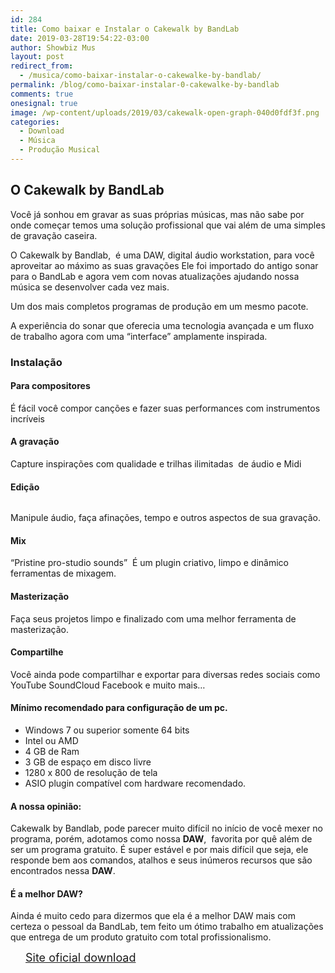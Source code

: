 ```yaml
---
id: 284
title: Como baixar e Instalar o Cakewalk by BandLab
date: 2019-03-28T19:54:22-03:00
author: Showbiz Mus
layout: post
redirect_from: 
  - /musica/como-baixar-instalar-o-cakewalke-by-bandlab/
permalink: /blog/como-baixar-instalar-0-cakewalke-by-bandlab
comments: true
onesignal: true
image: /wp-content/uploads/2019/03/cakewalk-open-graph-040d0fdf3f.png
categories:
  - Download
  - Música
  - Produção Musical
---
```

## O Cakewalk by BandLab

Você já sonhou em gravar as suas próprias músicas, mas não sabe por onde começar temos uma solução profissional que vai além de uma simples de gravação caseira.  


O Cakewalk by Bandlab, &nbsp;é uma DAW, digital áudio workstation, para você aproveitar ao máximo as suas gravações Ele foi importado do antigo sonar para o BandLab e agora vem com novas atualizações ajudando nossa música se desenvolver cada vez mais.

Um dos mais completos programas de produção em um mesmo pacote.  


A experiência do sonar que oferecia uma tecnologia avançada e um fluxo de trabalho agora com uma “interface” amplamente inspirada.

### Instalação<figure class="wp-block-embed-youtube wp-block-embed is-type-video is-provider-youtube wp-embed-aspect-16-9 wp-has-aspect-ratio">

<div class="wp-block-embed__wrapper">
  <div class="ast-oembed-container">
  </div>
</div></figure> 

#### Para compositores  


É fácil você compor canções e fazer suas performances com instrumentos incríveis  


#### A gravação  


Capture inspirações com qualidade e trilhas ilimitadas &nbsp;de áudio e Midi  


#### Edição  
<figure class="wp-block-image">

<img src="https://www.showbiz.mus.br/wp-content/uploads/2019/03/SONAR_hero-988x416.jpg" alt="" class="wp-image-367" srcset="https://www.showbiz.mus.br/wp-content/uploads/2019/03/SONAR_hero-988x416.jpg 988w, https://www.showbiz.mus.br/wp-content/uploads/2019/03/SONAR_hero-988x416-300x126.jpg 300w, https://www.showbiz.mus.br/wp-content/uploads/2019/03/SONAR_hero-988x416-768x323.jpg 768w" sizes="(max-width: 988px) 100vw, 988px" /> </figure> 

Manipule áudio, faça afinações, tempo e outros aspectos de sua gravação.  


#### Mix  


&#8220;Pristine pro-studio sounds&#8221; &nbsp;É um plugin criativo, limpo e dinâmico ferramentas de mixagem.  


#### Masterização  


Faça seus projetos limpo e finalizado com uma melhor ferramenta de masterização.  


#### Compartilhe  


Você ainda pode compartilhar e exportar para diversas redes sociais como YouTube SoundCloud Facebook e muito mais&#8230;

#### Mínimo recomendado para configuração de um pc.  


  * Windows 7 ou superior somente 64 bits 
  * Intel ou AMD 
  * 4 GB de Ram 
  * 3 GB de espaço em disco livre 
  * 1280 x 800 de resolução de tela
  * ASIO plugin compatível com hardware recomendado. 



#### A nossa opinião:  


Cakewalk by Bandlab, pode parecer muito difícil no início de você mexer no programa, porém, adotamos como nossa **DAW**, &nbsp;favorita por quê além de ser um programa gratuito. É super estável e por mais difícil que seja, ele responde bem aos comandos, atalhos e seus inúmeros recursos que são encontrados nessa **DAW**. 

#### É a melhor DAW?  


Ainda é muito cedo para dizermos que ela é a melhor DAW mais com certeza o pessoal da BandLab, tem feito um ótimo trabalho em atualizações que entrega de um produto gratuito com total profissionalismo.  


<div id="wp-block-themeisle-blocks-button-group-e02ba099" class="wp-block-themeisle-blocks-button-group" style="justify-content:center;align-items:center">
  <a href="https://www.bandlab.com/products/cakewalk"  class="wp-block-themeisle-blocks-button wp-block-themeisle-blocks-button-0" style="font-size:18px;font-style:normal;border-width:0px;border-radius:18px;padding:12px 24px " rel="noopener noreferrer"><span>Site oficial download </span></a>
</div>